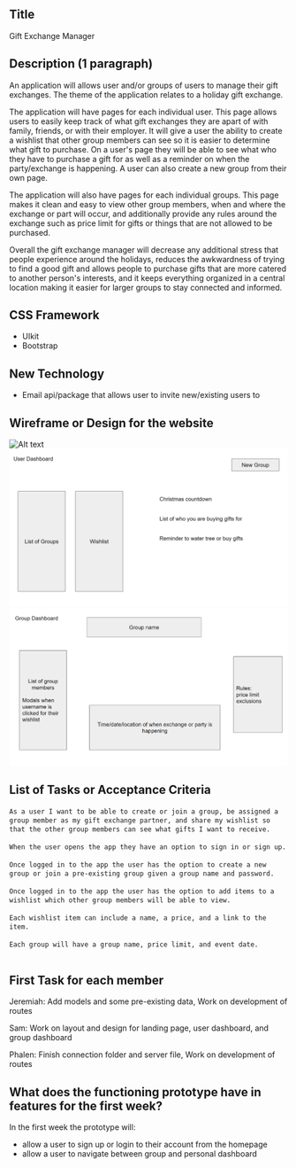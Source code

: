 ## Title

Gift Exchange Manager

## Description (1 paragraph)
An application will allows user and/or groups of users to manage their gift exchanges. The theme of the application relates to a holiday gift exchange. 

The application will have pages for each individual user. This page allows users to easily keep track of what gift exchanges they are apart of with family, friends, or with their employer. It will give a user the ability to create a wishlist that other group members can see so it is easier to determine what gift to purchase. On a user's page they will be able to see what who they have to purchase a gift for as well as a reminder on when the party/exchange is happening. A user can also create a new group from their own page.

The application will also have pages for each individual groups. This page makes it clean and easy to view other group members, when and where the exchange or part will occur, and additionally provide any rules around the exchange such as price limit for gifts or things that are not allowed to be purchased.

Overall the gift exchange manager will decrease any additional stress that people experience around the holidays, reduces the awkwardness of trying to find a good gift and allows people to purchase gifts that are more catered to another person's interests, and it keeps everything organized in a central location making it easier for larger groups to stay connected and informed.

## CSS Framework
- UIkit
- Bootstrap

## New Technology
- Email api/package that allows user to invite new/existing users to 

## Wireframe or Design for the website
![Alt text](./assets/landing-page-design.png)
![Alt text](./assets/user-dashboard.png)
![Alt text](./assets/group-dashboard.png)

## List of Tasks or Acceptance Criteria

```
As a user I want to be able to create or join a group, be assigned a group member as my gift exchange partner, and share my wishlist so that the other group members can see what gifts I want to receive.

When the user opens the app they have an option to sign in or sign up.

Once logged in to the app the user has the option to create a new group or join a pre-existing group given a group name and password.

Once logged in to the app the user has the option to add items to a wishlist which other group members will be able to view.

Each wishlist item can include a name, a price, and a link to the item.

Each group will have a group name, price limit, and event date.


```

## First Task for each member

Jeremiah: Add models and some pre-existing data, Work on development of routes

Sam: Work on layout and design for landing page, user dashboard, and group dashboard

Phalen: Finish connection folder and server file, Work on development of routes

## What does the functioning prototype have in features for the first week?

In the first week the prototype will:
- allow a user to sign up or login to their account from the homepage
- allow a user to navigate between group and personal dashboard
